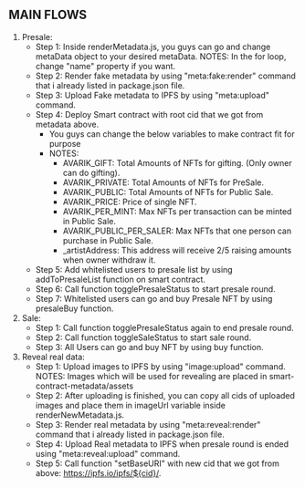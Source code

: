 ## MAIN FLOWS
1. Presale:
    - Step 1: Inside renderMetadata.js, you guys can go and change metaData object to your desired metaData. NOTES: In the for loop, change "name" property if you want.
    - Step 2: Render fake metadata by using "meta:fake:render" command that i already listed in package.json file.
    - Step 3: Upload Fake metadata to IPFS by using "meta:upload" command.
    - Step 4: Deploy Smart contract with root cid that we got from metadata above.
        + You guys can change the below variables to make contract fit for purpose
        + NOTES: 
            - AVARIK_GIFT: Total Amounts of NFTs for gifting. (Only owner can do gifting).
            - AVARIK_PRIVATE: Total Amounts of NFTs for PreSale.
            - AVARIK_PUBLIC: Total Amounts of NFTs for Public Sale.
            - AVARIK_PRICE: Price of single NFT.
            - AVARIK_PER_MINT: Max NFTs per transaction can be minted in Public Sale.
            - AVARIK_PUBLIC_PER_SALER: Max NFTs that one person can purchase in Public Sale.
            - _artistAddress: This address will receive 2/5 raising amounts when owner withdraw it.
    - Step 5: Add whitelisted users to presale list by using addToPresaleList function on smart contract.
    - Step 6: Call function togglePresaleStatus to start presale round.
    - Step 7: Whitelisted users can go and buy Presale NFT by using presaleBuy function.
2. Sale:
    - Step 1: Call function togglePresaleStatus again to end presale round.
    - Step 2: Call function toggleSaleStatus to start sale round.
    - Step 3: All Users can go and buy NFT by using buy function.
3. Reveal real data:
    - Step 1: Upload images to IPFS by using "image:upload" command. NOTES: Images which will be used for revealing are placed in smart-contract-metadata/assets
    - Step 2: After uploading is finished, you can copy all cids of uploaded images and place them in imageUrl variable inside renderNewMetadata.js.
    - Step 3: Render real metadata by using "meta:reveal:render" command that i already listed in package.json file.
    - Step 4: Upload Real metadata to IPFS when presale round is ended using "meta:reveal:upload" command.
    - Step 5: Call function "setBaseURI" with new cid that we got from above: https://ipfs.io/ipfs/${cid}/.
